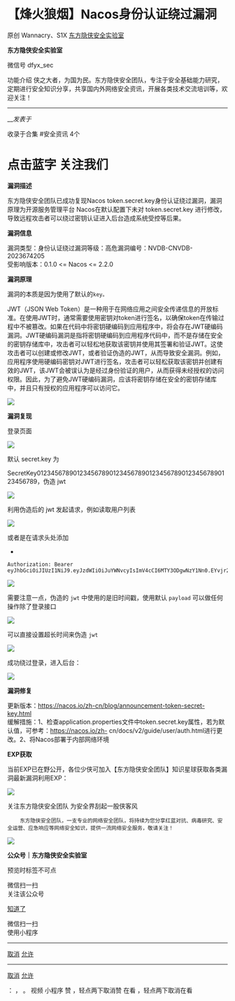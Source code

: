 #  【烽火狼烟】Nacos身份认证绕过漏洞

原创 Wannacry、S1X  [ 东方隐侠安全实验室 ](javascript:void\(0\);)

**东方隐侠安全实验室** ![]()

微信号 dfyx_sec

功能介绍 侠之大者，为国为民。东方隐侠安全团队，专注于安全基础能力研究，定期进行安全知识分享，共享国内外网络安全资讯，开展各类技术交流培训等，欢迎关注！

____

___发表于_

收录于合集 #安全资讯 4个

# 点击蓝字 关注我们 #

 **漏洞描述**

东方隐侠安全团队已成功复现Nacos token.secret.key身份认证绕过漏洞，漏洞原理为开源服务管理平台 Nacos在默认配置下未对
token.secret.key 进行修改，导致远程攻击者可以绕过密钥认证进入后台造成系统受控等后果。

 **漏洞信息**

漏洞类型：身份认证绕过漏洞等级：高危漏洞编号：NVDB-CNVDB-2023674205  
受影响版本：0.1.0 <= Nacos <= 2.2.0

 **漏洞原理**

漏洞的本质是因为使用了默认的`key。`

JWT（JSON Web
Token）是一种用于在网络应用之间安全传递信息的开放标准。在使用JWT时，通常需要使用密钥对token进行签名，以确保token在传输过程中不被篡改。如果在代码中将密钥硬编码到应用程序中，将会存在JWT硬编码漏洞。JWT硬编码漏洞是指将密钥硬编码到应用程序代码中，而不是存储在安全的密钥存储库中，攻击者可以轻松地获取该密钥并使用其签署和验证JWT。这使攻击者可以创建或修改JWT，或者验证伪造的JWT，从而导致安全漏洞。例如，应用程序使用硬编码密钥对JWT进行签名，攻击者可以轻松获取该密钥并创建有效的JWT，该JWT会被误认为是经过身份验证的用户，从而获得未经授权的访问权限。因此，为了避免JWT硬编码漏洞，应该将密钥存储在安全的密钥存储库中，并且只有授权的应用程序可以访问它。

  

![](https://gitee.com/fuli009/images/raw/master/public/20230317151302.png)

  

  

 **漏洞复现**

  

登录页面

![](https://gitee.com/fuli009/images/raw/master/public/20230317151329.png)

默认 secret.key 为  

SecretKey012345678901234567890123456789012345678901234567890123456789，伪造  jwt

  

![](https://gitee.com/fuli009/images/raw/master/public/20230317151334.png)

利用伪造后的 jwt 发起请求，例如读取用户列表

  

![](https://gitee.com/fuli009/images/raw/master/public/20230317151335.png)

  

或者是在请求头处添加

  * 

    
    
    Authorization: Bearer eyJhbGciOiJIUzI1NiJ9.eyJzdWIiOiJuYWNvcyIsImV4cCI6MTY3ODgwNzY1Nn0.EYvjr2bJCv44VomUuWOt78Vbu7ALhyXu2WMGHrOyyBw

![](https://gitee.com/fuli009/images/raw/master/public/20230317151340.png)

需要注意一点，伪造的 `jwt` 中使用的是旧时间戳，使用默认 `payload` 可以做任何操作除了登录接口

  

  

![](https://gitee.com/fuli009/images/raw/master/public/20230317151342.png)

可以直接设置超长时间来伪造 `jwt`

  

![](https://gitee.com/fuli009/images/raw/master/public/20230317151345.png)

  

成功绕过登录，进入后台：  

  

![](https://gitee.com/fuli009/images/raw/master/public/20230317151348.png)

  

 **漏洞修复**

  

更新版本：https://nacos.io/zh-cn/blog/announcement-token-secret-key.html  
缓解措施：1、检查application.properties文件中token.secret.key属性，若为默认值，可参考：https://nacos.io/zh-
cn/docs/v2/guide/user/auth.html进行更改。2、将Nacos部署于内部网络环境

  

 **EXP获取**

  

当前EXP已在野公开，各位少侠可加入【东方隐侠安全团队】知识星球获取各类漏洞最新漏洞利用EXP：

![](https://gitee.com/fuli009/images/raw/master/public/20230317151350.png)

  

  

关注东方隐侠安全团队 为安全界刮起一股侠客风

        东方隐侠安全团队，一支专业的网络安全团队，将持续为您分享红蓝对抗、病毒研究、安全运营、应急响应等网络安全知识，提供一流网络安全服务，敬请关注！

![](https://gitee.com/fuli009/images/raw/master/public/20230317151351.png)

  

 **公众号｜东方隐侠安全实验室**

  

预览时标签不可点

微信扫一扫  
关注该公众号

[知道了](javascript:;)

微信扫一扫  
使用小程序

****

[取消](javascript:void\(0\);) [允许](javascript:void\(0\);)

****

[取消](javascript:void\(0\);) [允许](javascript:void\(0\);)

： ， 。   视频 小程序 赞 ，轻点两下取消赞 在看 ，轻点两下取消在看

